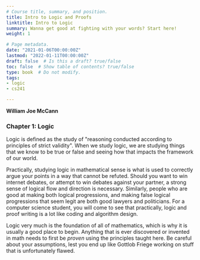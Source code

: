 ```yaml
---
# Course title, summary, and position.
title: Intro to Logic and Proofs
linktitle: Intro to Logic
summary: Wanna get good at fighting with your words? Start here!
weight: 1

# Page metadata.
date: "2021-01-06T00:00:00Z"
lastmod: "2022-01-11T00:00:00Z"
draft: false  # Is this a draft? true/false
toc: false  # Show table of contents? true/false
type: book  # Do not modify.
tags: 
- logic
- cs241

---
```


__William Joe McCann__

### Chapter 1: Logic

Logic is defined as the study of "reasoning conducted according to principles of strict validity".
When we study logic, we are studying things that we know to be true or false and seeing how that
impacts the framework of our world.

Practically, studying logic in  mathematical sense is what is used to correctly argue your points
in a way that cannot be refuted. Should you want to win internet debates, or attempt to win debates
against your partner, a strong sense of logical flow and direction is necessary. Similarly, people
who are good at making both logical progressions, and making false logical progressions that seem
legit are both good lawyers and politicians. For a computer science student, you will come to see
that practically, logic and proof writing is a lot like coding and algorithm design.

Logic very much is the foundation of all of mathematics, which is why it is usually a good place
to begin. Anything that is ever discovered or invented in math needs to first be *proven* using
the principles taught here. Be careful about your assumptions, lest you end up like Gottlob Friege working
on stuff that is unfortunately flawed.

